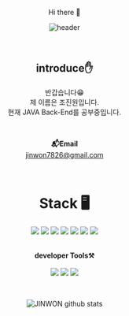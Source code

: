 <div align="center">

Hi there 👋

![header](https://capsule-render.vercel.app/api?type=waving&color=auto&height=300&section=header&text=welcome🤟&fontSize=90&animation=fadeIn&descAlignY=51&descAlign=62)

<br>

<!--
**jinwon27/jinwon27** is a ✨ _special_ ✨ repository because its `README.md` (this file) appears on your GitHub profile.

Here are some ideas to get you started:

- 🔭 I’m currently working on ...
- 🌱 I’m currently learning ...
- 👯 I’m looking to collaborate on ...
- 🤔 I’m looking for help with ...
- 💬 Ask me about ...
- 📫 How to reach me: ...
- 😄 Pronouns: ...
- ⚡ Fun fact: ...
-->
<h2> introduce✋ </h2>

<p align="center">
반갑습니다😁<br>
제 이름은 조진원입니다.<br>
현재 JAVA Back-End를 공부중입니다.<br>
</p>

<br>

<Strong>📬Email</Strong><br>jinwon7826@gmail.com<br>

<br>

<h1> Stack 🖥️</h1>
<img src="https://img.shields.io/badge/HTML-E34F26?style=for-the-badge&logo=html5&logoColor=white">
<img src="https://img.shields.io/badge/CSS-1572B6?style=for-the-badge&logo=css3&logoColor=white">
<img src="https://img.shields.io/badge/JavaScript-F7DF1E?style=for-the-badge&logo=javascript&logoColor=black">
<img src="https://img.shields.io/badge/JAVA-007396?style=for-the-badge&logo=java&logoColor=white"> 
<img src="https://img.shields.io/badge/Spring-6DB33F?style=for-the-badge&logo=Spring&logoColor=white">
<img src="https://img.shields.io/badge/Python-3776AB?style=for-the-badge&logo=Python&logoColor=white">
<img src="https://img.shields.io/badge/Oracle-F80000.svg?&style=for-the-badge&logo=Oracle&logoColor=white">

<br>
<br>

<p align="center">
    <Strong>developer Tools⚒️</Strong><br>
    <br>
    <img src="https://img.shields.io/badge/Git-F05032.svg?&style=for-the-badge&logo=Git&logoColor=white">
    <img src="https://img.shields.io/badge/Eclipse%20IDE-2C2255.svg?&style=for-the-badge&logo=Eclipse%20IDE&logoColor=white">
    <img src="https://img.shields.io/badge/Visual%20Studio%20Code-007ACC.svg?&style=for-the-badge&logo=Visual%20Studio%20Code&logoColor=white">
</p>

<br>

![JINWON github stats](https://github-readme-stats.vercel.app/api?username=jinwon27&show_icons=true)

</div>


